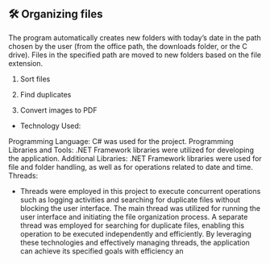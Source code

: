 
## 🛠 Organizing files

 The program automatically creates new folders with today’s date in the path chosen by the user (from the office path, the downloads folder, or the C drive). Files in the specified path are moved to new folders based on the file extension.

 1. Sort files

2. Find duplicates

3. Convert images to PDF

* Technology Used:

Programming Language: C# was used for the project.
Programming Libraries and Tools: .NET Framework libraries were utilized for developing the application.
Additional Libraries: .NET Framework libraries were used for file and folder handling, as well as for operations related to date and time.
Threads:

* Threads were employed in this project to execute concurrent operations such as logging activities and searching for duplicate files without blocking the user interface.
The main thread was utilized for running the user interface and initiating the file organization process.
A separate thread was employed for searching for duplicate files, enabling this operation to be executed independently and efficiently.
By leveraging these technologies and effectively managing threads, the application can achieve its specified goals with efficiency an


